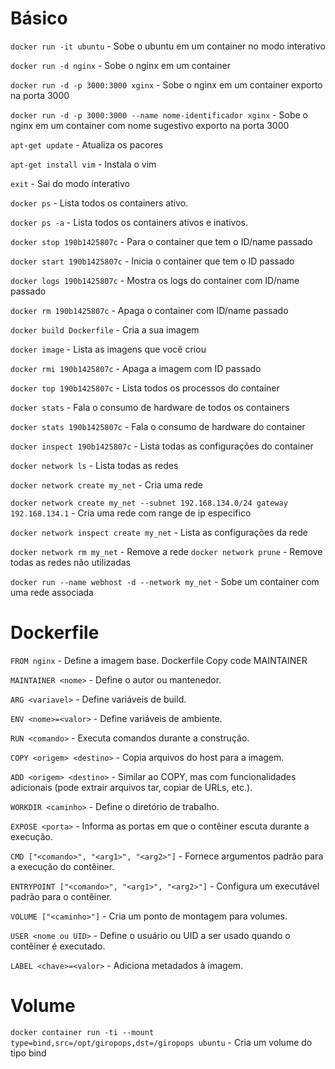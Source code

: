 # Básico
`docker run -it ubuntu`
\- Sobe o ubuntu em um container no modo interativo

`docker run -d nginx`
\- Sobe o nginx em um container
 
`docker run -d -p 3000:3000 xginx`
\- Sobe o nginx em um container exporto na porta 3000
 
`docker run -d -p 3000:3000 --name nome-identificador xginx`
\- Sobe o nginx em um container com nome sugestivo exporto na porta 3000
 
`apt-get update`
\- Atualiza os pacores
 
`apt-get install vim`
\- Instala o vim
 
`exit`
\- Sai do modo interativo
 
`docker ps`
\- Lista todos os containers ativo.

`docker ps -a`
\- Lista todos os containers ativos e inativos.
 
`docker stop 190b1425807c`
\- Para o container que tem o ID/name passado
 
`docker start 190b1425807c`
\- Inicia o container que tem o ID passado
 
`docker logs 190b1425807c`
\- Mostra os logs do container com ID/name passado
 
`docker rm 190b1425807c`
\- Apaga o container com ID/name passado
 
`docker build Dockerfile`
\- Cria a sua imagem
 
`docker image`
\- Lista as imagens que você criou

`docker rmi 190b1425807c`
\- Apaga a imagem com ID passado

`docker top 190b1425807c`
\- Lista todos os processos do container

`docker stats`
\- Fala o consumo de hardware de todos os containers

`docker stats 190b1425807c`
\- Fala o consumo de hardware do container

`docker inspect 190b1425807c`
\- Lista todas as configurações do container
 
`docker network ls`
\- Lista todas as redes

`docker network create my_net`
\- Cria uma rede

`docker network create my_net --subnet 192.168.134.0/24 gateway 192.168.134.1`
\- Cria uma rede com range de ip especifico
 
`docker network inspect create my_net`
\- Lista as configurações da rede
 
`docker network rm my_net`
\- Remove a rede
`docker network prune`
\- Remove todas as redes não utilizadas

`docker run --name webhost -d --network my_net`
\- Sobe um container com uma rede associada
 
# Dockerfile


`FROM nginx`
\- Define a imagem base.
Dockerfile
Copy code
MAINTAINER

`MAINTAINER <nome>`
\- Define o autor ou mantenedor.

`ARG <variavel>`
\- Define variáveis de build.

`ENV <nome>=<valor>`
\- Define variáveis de ambiente.

`RUN <comando>`
\- Executa comandos durante a construção.

`COPY <origem> <destino>`
\- Copia arquivos do host para a imagem.

`ADD <origem> <destino>`
\- Similar ao COPY, mas com funcionalidades adicionais (pode extrair arquivos tar, copiar de URLs, etc.).

`WORKDIR <caminho>`
\- Define o diretório de trabalho.

`EXPOSE <porta>`
\- Informa as portas em que o contêiner escuta durante a execução.

`CMD ["<comando>", "<arg1>", "<arg2>"]`
\- Fornece argumentos padrão para a execução do contêiner.

`ENTRYPOINT ["<comando>", "<arg1>", "<arg2>"]`
\- Configura um executável padrão para o contêiner.

`VOLUME ["<caminho>"]`
\- Cria um ponto de montagem para volumes.

`USER <nome ou UID>`
\- Define o usuário ou UID a ser usado quando o contêiner é executado.

`LABEL <chave>=<valor>`
\- Adiciona metadados à imagem.

# Volume

`docker container run -ti --mount type=bind,src=/opt/giropops,dst=/giropops ubuntu`
\- Cria um volume do tipo bind
